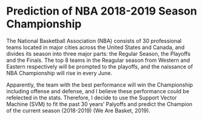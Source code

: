 # Prediction of NBA 2018-2019 Season Championship
The National Basketball Association (NBA) consists of 30 professional teams located in major cities across the United States and Canada, and divides its season into three major parts: the Regular Season, the Playoffs and the Finals. The top 8 teams in the Reagular season from Western and Eastern respectively will be prompted to the playoffs, and the naissance of NBA Championship will rise in every June. 

Apparently, the team with the best performance will win the Championship including offense and defense, and I believe these performance could be refelected in the stats. Therefore, I decide to use the Support Vector Machine (SVM) to fit the past 30 years’ Palyoffs and predict the Champion of the current season (2018-2019) (We Are Basket, 2019).